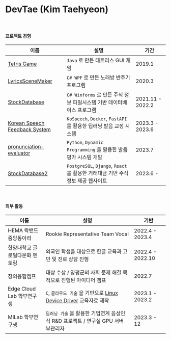 DevTae (Kim Taehyeon)
=====

<br/>

#### 프로젝트 경험

| 이름 | 설명 | 기간 |
-------|-------------|-------
| [Tetris Game](https://github.com/DevTae/TetriStyle) | `Java` 로 만든 테트리스 GUI 게임 | 2019.1 |
| [LyricsSceneMaker](https://github.com/DevTae/LyricsSceneMaker) | `C# WPF` 로 만든 노래방 반주기 프로그램 | 2020.3 |
| [StockDatabase](https://github.com/DevTae/StockDatabasePreview) | `C# Winforms` 로 만든 주식 정보 파일시스템 기반 데이터베이스 프로그램 | 2021.11 - 2022.2 |
| [Korean Speech Feedback System](https://github.com/DevTae/SpeechFeedback) | `KoSpeech`, `Docker`, `FastAPI` 를 활용한 딥러닝 발음 교정 시스템 | 2023.3 - 2023.6 |
| [pronunciation-evaluator](https://github.com/DevTae/pronunciation-evaluator) | `Python`, `Dynamic Programming` 을 활용한 발음 평가 시스템 개발 | 2023.7 |
| [StockDatabase2](https://github.com/DevTae/StockDatabase2) | `PostgreSQL`, `Django`, `React` 를 활용한 거래대금 기반 주식 정보 제공 웹사이트 | 2023.6 - |

<br/>

#### 외부 활동

| 이름 | 설명 | 기반 |
-------|-------------|-------
| HEMA 락밴드 중앙동아리 | Rookie Representative Team Vocal | 2022.4 - 2023.4 |
| 한양대학교 글로벌다문화 멘토링 | 외국인 학생을 대상으로 한글 교육과 고민 및 진로 상담 진행 | 2022.4 - 2022.10 |
| 창의융합캠프 |  대상 수상 / 양평군의 사회 문제 해결 목적으로 진행된 아이디어 캠프 | 2022.7 |
| Edge Cloud Lab 학부연구생 | `C`, `클라우드 기술` 을 기반으로 [Linux Device Driver](https://github.com/DevTae/Linux-Device-Driver) 교육자료 제작 | 2023.1 - 2023.2 |
| MILab 학부연구생 | `딥러닝 기술` 을 활용한 기업연계 음성인식 R&D 프로젝트 / 연구실 GPU 서버 부관리자 | 2023.3 - 12 |

